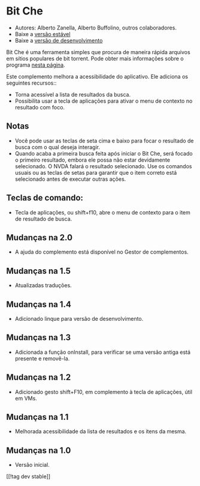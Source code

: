 # Bit Che #
*   Autores: Alberto Zanella, Alberto Buffolino, outros colaboradores.
*   Baixe a [versão estável][1]
*   Baixe a [versão de desenvolvimento][3]

Bit Che é uma ferramenta simples que procura de maneira rápida arquivos em
sítios populares de bit torrent.  Pode obter mais informações sobre o
programa [nesta página][2].

Este complemento melhora a acessibilidade do aplicativo. Ele adiciona os
seguintes recursos::

*   Torna acessível a lista de resultados da busca.
*   Possibilita usar a tecla de aplicações para ativar o menu de contexto no
    resultado com foco.


## Notas ##
*   Você pode usar as teclas de seta cima e baixo para focar o resultado de
    busca com o qual deseja interagir.
*   Quando acaba a primeira busca feita após iniciar o Bit Che, será focado
    o primeiro resultado, embora ele possa não estar devidamente
    selecionado. O NVDA falará o resultado selecionado. Use os comandos
    usuais ou as teclas de setas para garantir que o item correto está
    selecionado antes de executar outras ações.


## Teclas de comando: ##
*   Tecla de aplicações, ou shift+f10, abre o menu de contexto para o item
    de resultado de busca.


## Mudanças na 2.0 ##
*   A ajuda do complemento está disponível no Gestor de complementos.

## Mudanças na 1.5 ##
*   Atualizadas traduções.

## Mudanças na 1.4 ##
*   Adicionado linque para versão de desenvolvimento.

## Mudanças na 1.3 ##
*   Adicionada a função  onInstall, para verificar se uma versão antiga está
    presente e removê-la.

## Mudanças na 1.2 ##
*   Adicionado gesto shift+F10, em complemento à tecla de aplicações, útil
    em VMs.

## Mudanças na 1.1 ##
*   Melhorada acessibilidade da lista de resultados e os itens da mesma.

## Mudanças na 1.0 ##
*   Versão inicial.

[[!tag dev stable]]

[1]: https://addons.nvda-project.org/files/get.php?file=bc

[2]: http://www.convivea.com

[3]: https://addons.nvda-project.org/files/get.php?file=bc-dev
